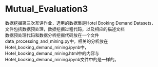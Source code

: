 # Mutual_Evaluation3
数据挖掘第三次互评作业，选用的数据集是Hotel Booking Demand Datasets，文件包括数据预处理，数据挖掘过程代码，以及相应的描述文档  
数据预处理代码和数据分析挖掘代码放在一个文件data_processing_and_mining.py中，相关的分析放在Hotel_booking_demand_mining.ipynb中，Hotel_booking_demand_mining.html中的内容与Hotel_booking_demand_mining.ipynb文件中的是一样的。
